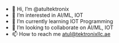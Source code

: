 - 👋 Hi, I’m @atultektronix
- 👀 I’m interested in AI/ML, IOT
- 🌱 I’m currently learning IOT Programming
- 💞️ I’m looking to collaborate on AI/ML, IOT
- 📫 How to reach me atul@tektronixllc.ae
<!---
atultektronix/atultektronix is a ✨ special ✨ repository because its `README.md` (this file) appears on your GitHub profile.
You can click the Preview link to take a look at your changes.
--->
